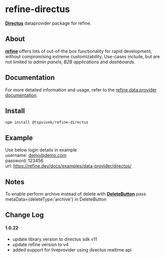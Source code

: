 # refine-directus
[**Directus**](https://directus.io/) dataprovider package for refine.

## About

[**refine**](https://refine.dev/) offers lots of out-of-the box functionality for rapid development, without compromising extreme customizability. Use-cases include, but are not limited to *admin panels*, *B2B applications* and *dashboards*.

## Documentation

For more detailed information and usage, refer to the [refine data provider documentation](https://refine.dev/docs/core/providers/data-provider).

## Install

```
npm install @tspvivek/refine-directus
```

## Example
Use below login details in example<br />
username: demo@demo.com<br />
password: 123456<br />
url: https://refine.dev/docs/examples/data-provider/directus/

## Notes
To enable perform archive instead of delete with [**DeleteButton**](https://refine.dev/docs/ui-frameworks/antd/components/buttons/delete-button/#api-reference) pass metaData={deleteType:'archive'} in DeleteButton

## Change Log
#### 1.0.22
- update library version to directus sdk v11
- update refine version to v4
- added support for liveprovider using directus realtime api



